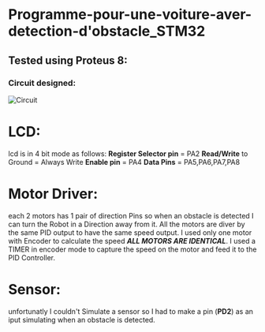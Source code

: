 # Programme-pour-une-voiture-aver-detection-d'obstacle_STM32
## Tested using Proteus 8:
### Circuit designed:
![Circuit](https://github.com/Akschan/Programme-pour-une-voiture-aver-detection-d-obstacle/blob/main/images/Circuit_design.png)

# LCD:
lcd is in 4 bit mode as follows:
**Register Selector pin** = PA2
**Read/Write** to Ground = Always Write
**Enable pin** = PA4
**Data Pins** = PA5,PA6,PA7,PA8

# Motor Driver:
each 2 motors has 1 pair of direction Pins so when an obstacle is detected I can turn the Robot in a Direction away from it.
All the motors are diver by the same PID output to have the same speed output.
I used only one motor with Encoder to calculate the speed ***ALL MOTORS ARE IDENTICAL***.
I used a TIMER in encoder mode to capture the speed on the motor and feed it to the PID Controller.

# Sensor:
unfortunatly I couldn't Simulate a sensor so I had to make a pin (**PD2**) as an iput simulating when an obstacle is detected.
